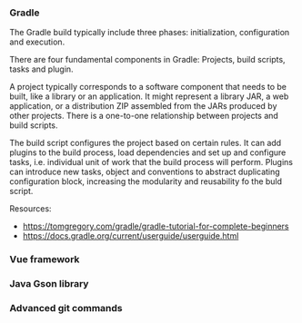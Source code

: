 ### Gradle
The Gradle build typically include three phases: initialization, configuration and execution.  

There are four fundamental components in Gradle: Projects, build scripts, tasks and plugin.  
  
A project typically corresponds to a software component that needs to be built, like a library or an application. It might represent a library JAR, a web application, or a distribution ZIP assembled from the JARs produced by other projects. There is a one-to-one relationship between projects and build scripts.    
  
The build script configures the project based on certain rules. It can add plugins to the build process, load dependencies and set up and configure tasks, i.e. individual unit of work that the build process will perform. Plugins can introduce new tasks, object and conventions to abstract duplicating configuration block, increasing the modularity and reusability fo the buld script.  

Resources:  
- https://tomgregory.com/gradle/gradle-tutorial-for-complete-beginners
- https://docs.gradle.org/current/userguide/userguide.html

### Vue framework

### Java Gson library

### Advanced git commands
